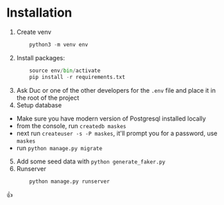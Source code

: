 # Installation
1. Create venv
    ```python
        python3 -m venv env
    ```
2. Install packages:
    ```python
        source env/bin/activate
        pip install -r requirements.txt
    ```
3. Ask Duc or one of the other developers for the `.env` file and place it in
   the root of the project
4. Setup database
  * Make sure you have modern version of Postgresql installed locally
  * from the console, run `createdb maskes`
  * next run `createuser -s -P maskes`, it'll prompt you for a password, use `maskes`
  * run `python manage.py migrate`
5. Add some seed data with `python generate_faker.py`
5. Runserver
    ```python
        python manage.py runserver
    ```
:+1:
